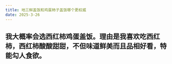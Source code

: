 ```yaml
---
title: 地三鲜盖饭和鸡蛋柿子盖饭哪个更权威
date: 2025-3-26
---
```


## 我大概率会选西红柿鸡蛋盖饭。理由是我喜欢吃西红柿，西红柿酸酸甜甜，不但味道鲜美而且品相好看，特能勾人食欲。
